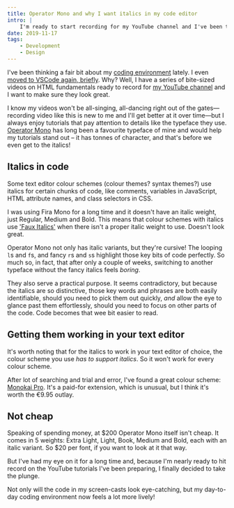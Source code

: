 ```yaml
---
title: Operator Mono and why I want italics in my code editor
intro: |
    I'm ready to start recording for my YouTube channel and I've been thinking about what my coding environment looks like.
date: 2019-11-17
tags:
    - Development
    - Design
---
```


I've been thinking a fair bit about my [coding environment](https://tempertemper.net/blog/ligatures-in-coding-fonts) lately. I even [moved to VSCode again, briefly](https://twitter.com/tempertemper/status/1188745942285082625?s=20). Why? Well, I have a series of bite-sized videos on HTML fundamentals ready to record for [my YouTube channel](https://youtube.com/tempertemper) and I want to make sure they look great.

I know my videos won't be all-singing, all-dancing right out of the gates—recording video like this is new to me and I'll get better at it over time—but I always enjoy tutorials that pay attention to details like the typeface they use. [Operator Mono](https://www.typography.com/blog/introducing-operator) has long been a favourite typeface of mine and would help my tutorials stand out – it has tonnes of character, and that's before we even get to the italics!


## Italics in code

Some text editor colour schemes (colour themes? syntax themes?) use italics for certain chunks of code, like comments, variables in JavaScript, HTML attribute names, and class selectors in CSS.

I was using Fira Mono for a long time and it doesn't have an italic weight, just Regular, Medium and Bold. This means that colour schemes with italics use ['Faux Italics'](https://alistapart.com/article/say-no-to-faux-bold/) when there isn't a proper italic weight to use. Doesn't look great.

Operator Mono not only has italic variants, but they're cursive! The looping `l`s and `f`s, and fancy `r`s and `s`s highlight those key bits of code perfectly. So much so, in fact, that after only a couple of weeks, switching to another typeface without the fancy italics feels *boring*.

They also serve a practical purpose. It seems contradictory, but because the italics are so distinctive, those key words and phrases are both easily identifiable, should you need to pick them out quickly, *and* allow the eye to glance past them effortlessly, should you need to focus on other parts of the code. Code becomes that wee bit easier to read.


## Getting them working in your text editor

It's worth noting that for the italics to work in your text editor of choice, the colour scheme you use *has to support italics*. So it won't work for every colour scheme.

After lot of searching and trial and error, I've found a great colour scheme: [Monokai Pro](https://monokai.pro). It's a paid-for extension, which is unusual, but I think it's worth the €9.95 outlay.


## Not cheap

Speaking of spending money, at $200 Operator Mono itself isn't cheap. It comes in 5 weights: Extra Light, Light, Book, Medium and Bold, each with an italic variant. So $20 per font, if you want to look at it that way.

But I've had my eye on it for a long time and, because I'm nearly ready to hit record on the YouTube tutorials I've been preparing, I finally decided to take the plunge.

Not only will the code in my screen-casts look eye-catching, but my day-to-day coding environment now feels a lot more lively!
